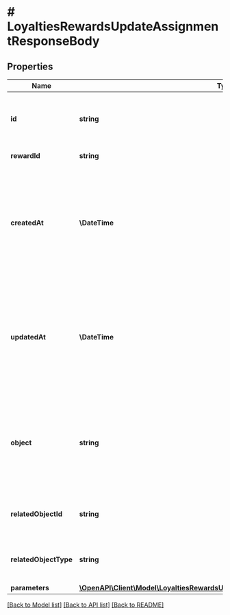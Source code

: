 # # LoyaltiesRewardsUpdateAssignmentResponseBody

## Properties

Name | Type | Description | Notes
------------ | ------------- | ------------- | -------------
**id** | **string** | Unique reward assignment ID, assigned by Voucherify. | [optional]
**rewardId** | **string** | Associated reward ID. | [optional]
**createdAt** | **\DateTime** | Timestamp representing the date and time when the reward assignment was created. The value is shown in the ISO 8601 format. | [optional]
**updatedAt** | **\DateTime** | Timestamp representing the date and time when the reward assignment was updated. The value is shown in the ISO 8601 format. | [optional]
**object** | **string** | The type of the object represented by the JSON. This object stores information about the reward assignment. | [optional] [default to 'reward_assignment']
**relatedObjectId** | **string** | Related object ID to which the reward was assigned. | [optional]
**relatedObjectType** | **string** | Related object type to which the reward was assigned. | [optional] [default to 'campaign']
**parameters** | [**\OpenAPI\Client\Model\LoyaltiesRewardsUpdateAssignmentResponseBodyParameters**](LoyaltiesRewardsUpdateAssignmentResponseBodyParameters.md) |  | [optional]

[[Back to Model list]](../../README.md#models) [[Back to API list]](../../README.md#endpoints) [[Back to README]](../../README.md)
